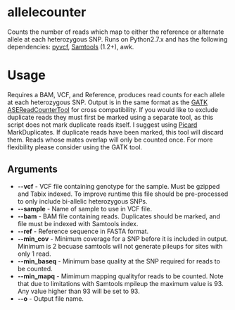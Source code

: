 # allelecounter
Counts the number of reads which map to either the reference or alternate allele at each heterozygous SNP.
Runs on Python2.7.x and has the following dependencies: [pyvcf](https://github.com/jamescasbon/PyVCF), [Samtools](http://www.htslib.org) (1.2+), awk.

# Usage
Requires a BAM, VCF, and Reference, produces read counts for each allele at each heterozygous SNP. Output is in the same format as the [GATK ASEReadCounterTool](https://www.broadinstitute.org/gatk/gatkdocs/org_broadinstitute_gatk_tools_walkers_rnaseq_ASEReadCounter.php) for cross compatibility. If you would like to exclude duplicate reads they must first be marked using a separate tool, as this script does not mark duplicate reads itself. I suggest using [Picard](https://broadinstitute.github.io/picard/) MarkDuplicates. If duplicate reads have been marked, this tool will discard them. Reads whose mates overlap will only be counted once. For more flexibility please consider using the GATK tool.

## Arguments
* **--vcf** - VCF file containing genotype for the sample. Must be gzipped and Tabix indexed. To improve runtime this file should be pre-processed to only include bi-allelic heterozygous SNPs.
* **--sample** - Name of sample to use in VCF file.
* **--bam** - BAM file containing reads. Duplicates should be marked, and file must be indexed with Samtools index.
* **--ref** - Reference sequence in FASTA format.
* **--min_cov** - Minimum coverage for a SNP before it is included in output. Minimum is 2 becuase samtools will not generate pileups for sites with only 1 read.
* **--min_baseq** - Minimum base quality at the SNP required for reads to be counted.
* **--min_mapq** - Mimimum mapping qualityfor reads to be counted. Note that due to limitations with Samtools mpileup the maximum value is 93. Any value higher than 93 will be set to 93.
* **--o** - Output file name.
